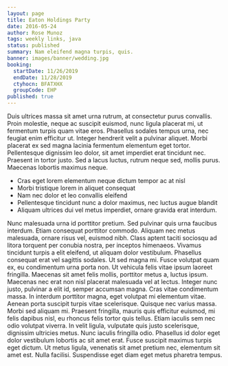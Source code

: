 ```yaml
---
layout: page
title: Eaton Holdings Party
date: 2016-05-24
author: Rose Munoz
tags: weekly links, java
status: published
summary: Nam eleifend magna turpis, quis.
banner: images/banner/wedding.jpg
booking:
  startDate: 11/26/2019
  endDate: 11/28/2019
  ctyhocn: BFATXHX
  groupCode: EHP
published: true
---
```

Duis ultrices massa sit amet urna rutrum, at consectetur purus convallis. Proin molestie, neque ac suscipit euismod, nunc ligula placerat mi, ut fermentum turpis quam vitae eros. Phasellus sodales tempus urna, nec feugiat enim efficitur ut. Integer hendrerit velit a pulvinar aliquet. Morbi placerat ex sed magna lacinia fermentum elementum eget tortor. Pellentesque dignissim leo dolor, sit amet imperdiet erat tincidunt nec. Praesent in tortor justo. Sed a lacus luctus, rutrum neque sed, mollis purus. Maecenas lobortis maximus neque.

* Cras eget lorem elementum neque dictum tempor ac at nisl
* Morbi tristique lorem in aliquet consequat
* Nam nec dolor et leo convallis eleifend
* Pellentesque tincidunt nunc a dolor maximus, nec luctus augue blandit
* Aliquam ultrices dui vel metus imperdiet, ornare gravida erat interdum.

Nunc malesuada urna id porttitor pretium. Sed pulvinar quis urna faucibus interdum. Etiam consequat porttitor commodo. Aliquam nec metus malesuada, ornare risus vel, euismod nibh. Class aptent taciti sociosqu ad litora torquent per conubia nostra, per inceptos himenaeos. Vivamus tincidunt turpis a elit eleifend, ut aliquam dolor vestibulum. Phasellus consequat erat vel sagittis sodales. Ut sed magna mi. Fusce volutpat quam ex, eu condimentum urna porta non. Ut vehicula felis vitae ipsum laoreet fringilla. Maecenas sit amet felis mollis, porttitor metus a, luctus ipsum. Maecenas nec erat non nisl placerat malesuada vel at lectus. Integer nunc justo, pulvinar a elit id, semper accumsan magna. Cras vitae condimentum massa. In interdum porttitor magna, eget volutpat mi elementum vitae. Aenean porta suscipit turpis vitae scelerisque.
Quisque nec varius massa. Morbi sed aliquam mi. Praesent fringilla, mauris quis efficitur euismod, mi felis dapibus nisl, eu rhoncus felis tortor quis tellus. Etiam iaculis sem nec odio volutpat viverra. In velit ligula, vulputate quis justo scelerisque, dignissim ultricies metus. Nunc iaculis fringilla odio. Phasellus id dolor eget dolor vestibulum lobortis ac sit amet erat. Fusce suscipit maximus turpis eget dictum. Ut metus ligula, venenatis sit amet pretium nec, elementum sit amet est. Nulla facilisi. Suspendisse eget diam eget metus pharetra tempus.
